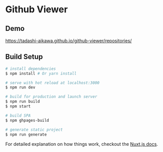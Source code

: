 Github Viewer
=============

## Demo

https://tadashi-aikawa.github.io/github-viewer/repositories/

## Build Setup

``` bash
# install dependencies
$ npm install # Or yarn install

# serve with hot reload at localhost:3000
$ npm run dev

# build for production and launch server
$ npm run build
$ npm start

# build SPA
$ npm ghpages-build

# generate static project
$ npm run generate
```

For detailed explanation on how things work, checkout the [Nuxt.js docs](https://github.com/nuxt/nuxt.js).

